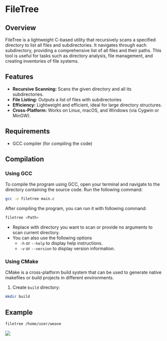 # FileTree

## Overview

 FileTree is a lightweight C-based utility that recursively scans a specified directory to list all files and subdirectories. It navigates through each subdirectory, providing a comprehensive list of all files and their paths. This tool is useful for tasks such as directory analysis, file management, and creating inventories of file systems.

## Features

- **Recursive Scanning:** Scans the given directory and all its subdirectories.
- **File Listing:** Outputs a list of files with subdirectories
- **Efficiency:** Lightweight and efficient, ideal for large directory structures.
- **Cross-Platform:** Works on Linux, macOS, and Windows (via Cygwin or MinGW).

## Requirements

- GCC compiler (for compiling the code)

## Compilation

### Using GCC

To compile the program using GCC, open your terminal and navigate to the directory containing the source code. Run the following command:

```bash
gcc -o filetree main.c
```
After compiling the program, you can run it with following command:
```bash
filetree <Path>
```
* Replace <Path> with directory you want to scan or provide no arguments to scan current directory.
* You can also use the following options
    * `-h` or `--help` to display help instructions.
    * `-v` or `--version` to display version information.
### Using CMake
CMake is a cross-platform build system that can be used to generate native makefiles or build projects in different environments.
1. Create `build` directory:
```bash
mkdir build
```
## Example
```bash
filetree /home/user/weave
```
<img src="assets/filetreeExample.gif">